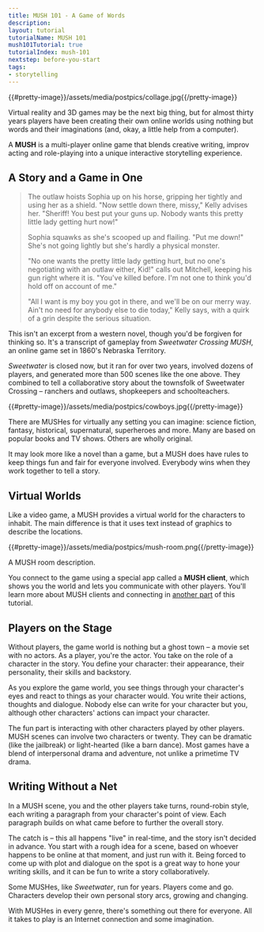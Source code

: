 ```yaml
---
title: MUSH 101 - A Game of Words
description:
layout: tutorial
tutorialName: MUSH 101
mush101Tutorial: true
tutorialIndex: mush-101
nextstep: before-you-start
tags: 
- storytelling
---
```


{{#pretty-image}}/assets/media/postpics/collage.jpg{{/pretty-image}}

Virtual reality and 3D games may be the next big thing, but for almost thirty years players have been creating their own online worlds using nothing but words and their imaginations (and, okay, a little help from a computer).

A **MUSH** is a multi-player online game that blends creative writing, improv acting and role-playing into a unique interactive storytelling experience.

## A Story and a Game in One


> The outlaw hoists Sophia up on his horse, gripping her tightly and using her as a shield. "Now settle down there, missy," Kelly advises her. "Sheriff! You best put your guns up. Nobody wants this pretty little lady getting hurt now!" 
>
> Sophia squawks as she's scooped up and flailing. "Put me down!" She's not going lightly but she's hardly a physical monster.
> 
> "No one wants the pretty little lady getting hurt, but no one's negotiating with an outlaw either, Kid!" calls out Mitchell, keeping his gun right where it is. "You've killed before. I'm not one to think you'd hold off on account of me."
> 
> "All I want is my boy you got in there, and we'll be on our merry way. Ain't no need for anybody else to die today," Kelly says, with a quirk of a grin despite the serious situation.

This isn't an excerpt from a western novel, though you'd be forgiven for thinking so.  It's a transcript of gameplay from  *Sweetwater Crossing MUSH*, an online game set in 1860's Nebraska Territory.  

*Sweetwater* is closed now, but it ran for over two years, involved dozens of players, and generated more than 500 scenes like the one above.  They combined to tell a collaborative story about the townsfolk of Sweetwater Crossing – ranchers and outlaws, shopkeepers and schoolteachers.

{{#pretty-image}}/assets/media/postpics/cowboys.jpg{{/pretty-image}}

There are MUSHes for virtually any setting you can imagine:  science fiction, fantasy, historical, supernatural, superheroes and more.  Many are based on popular books and TV shows.  Others are wholly original.

It may look more like a novel than a game, but a MUSH does have rules to keep things fun and fair for everyone involved. Everybody wins when they work together to tell a story.

## Virtual Worlds

Like a video game, a MUSH provides a virtual world for the characters to inhabit.  The main difference is that it uses text instead of graphics to describe the locations.

{{#pretty-image}}/assets/media/postpics/mush-room.png{{/pretty-image}}
<div class="caption">A MUSH room description.</div>

You connect to the game using a special app called a **MUSH client**, which shows you the world and lets you communicate with other players.   You'll learn more about MUSH clients and connecting in [another part](/mush-101/connecting-and-commo) of this tutorial.

## Players on the Stage

Without players, the game world is nothing but a ghost town – a movie set with no actors.  As a player, you're the actor.  You take on the role of a character in the story.  You define your character: their appearance, their personality, their skills and backstory.  

As you explore the game world, you see things through your character's eyes and react to things as your character would. You write their actions, thoughts and dialogue.  Nobody else can write for your character but you, although other characters' actions can impact your character. 

The fun part is interacting with other characters played by other players.  MUSH scenes can involve two characters or twenty.  They can be dramatic (like the jailbreak) or light-hearted (like a barn dance).  Most games have a blend of interpersonal drama and adventure, not unlike a primetime TV drama.

## Writing Without a Net	

In a MUSH scene, you and the other players take turns, round-robin style, each writing a paragraph from your character's point of view.  Each paragraph builds on what came before to further the overall story.  

The catch is – this all happens "live" in real-time, and the story isn't decided in advance.  You start with a rough idea for a scene, based on whoever happens to be online at that moment, and just run with it.   Being forced to come up with plot and dialogue on the spot is a great way to hone your writing skills, and it can be fun to write a story collaboratively.

Some MUSHes, like *Sweetwater*, run for years.  Players come and go.  Characters develop their own personal story arcs, growing and changing.

With MUSHes in every genre, there's something out there for everyone.  All it takes to play is an Internet connection and some imagination.
